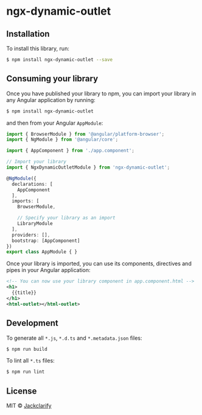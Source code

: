 # ngx-dynamic-outlet

## Installation

To install this library, run:

```bash
$ npm install ngx-dynamic-outlet --save
```

## Consuming your library

Once you have published your library to npm, you can import your library in any Angular application by running:

```bash
$ npm install ngx-dynamic-outlet
```

and then from your Angular `AppModule`:

```typescript
import { BrowserModule } from '@angular/platform-browser';
import { NgModule } from '@angular/core';

import { AppComponent } from './app.component';

// Import your library
import { NgxDynamicOutletModule } from 'ngx-dynamic-outlet';

@NgModule({
  declarations: [
    AppComponent
  ],
  imports: [
    BrowserModule,

    // Specify your library as an import
    LibraryModule
  ],
  providers: [],
  bootstrap: [AppComponent]
})
export class AppModule { }
```

Once your library is imported, you can use its components, directives and pipes in your Angular application:

```xml
<!-- You can now use your library component in app.component.html -->
<h1>
  {{title}}
</h1>
<html-outlet></html-outlet>
```

## Development

To generate all `*.js`, `*.d.ts` and `*.metadata.json` files:

```bash
$ npm run build
```

To lint all `*.ts` files:

```bash
$ npm run lint
```

## License

MIT © [Jackclarify](mailto:jack.chen@clarifyhealth.com)
